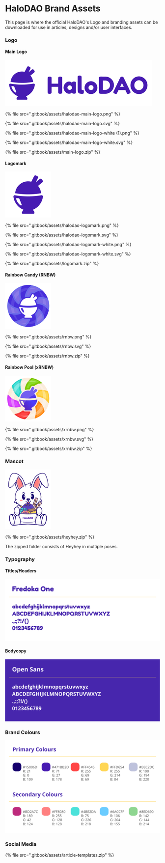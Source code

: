 # HaloDAO Brand Assets

This page is where the official HaloDAO's Logo and branding assets can be downloaded for use in articles, designs and/or user interfaces.

### Logo

#### Main Logo

![](.gitbook/assets/logo_preview.png)

{% file src=".gitbook/assets/halodao-main-logo.png" %}

{% file src=".gitbook/assets/halodao-main-logo.svg" %}

{% file src=".gitbook/assets/halodao-main-logo-white \(1\).png" %}

{% file src=".gitbook/assets/halodao-main-logo-white.svg" %}

{% file src=".gitbook/assets/main-logo.zip" %}

#### Logomark

![](.gitbook/assets/logomark_preview.png)

{% file src=".gitbook/assets/halodao-logomark.png" %}

{% file src=".gitbook/assets/halodao-logomark.svg" %}

{% file src=".gitbook/assets/halodao-logomark-white.png" %}

{% file src=".gitbook/assets/halodao-logomark-white.svg" %}

{% file src=".gitbook/assets/logomark.zip" %}

#### Rainbow Candy \(RNBW\)

![](.gitbook/assets/rnbw_preview.png)

{% file src=".gitbook/assets/rnbw.png" %}

{% file src=".gitbook/assets/rnbw.svg" %}

{% file src=".gitbook/assets/rnbw.zip" %}

#### Rainbow Pool \(xRNBW\)

![](.gitbook/assets/xrnbw_preview.png)

{% file src=".gitbook/assets/xrnbw.png" %}

{% file src=".gitbook/assets/xrnbw.svg" %}

{% file src=".gitbook/assets/xrnbw.zip" %}

### Mascot

![Our mascot - Heyhey](.gitbook/assets/heyhey_icecream%20%281%29.png)

{% file src=".gitbook/assets/heyhey.zip" %}

The zipped folder consists of Heyhey in multiple poses.

### Typography

#### Titles/Headers

![](.gitbook/assets/fredoka-one.png)

#### Bodycopy

![](.gitbook/assets/open-sans.png)

### Brand Colours

![](.gitbook/assets/brand-colours.png)

### Social Media

{% file src=".gitbook/assets/article-templates.zip" %}

